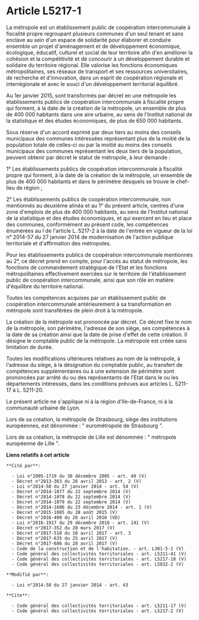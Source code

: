 # Article L5217-1

La métropole est un établissement public de coopération intercommunale à fiscalité propre regroupant plusieurs communes d'un
seul tenant et sans enclave au sein d'un espace de solidarité pour élaborer et conduire ensemble un projet d'aménagement et
de développement économique, écologique, éducatif, culturel et social de leur territoire afin d'en améliorer la cohésion et
la compétitivité et de concourir à un développement durable et solidaire du territoire régional. Elle valorise les fonctions
économiques métropolitaines, ses réseaux de transport et ses ressources universitaires, de recherche et d'innovation, dans un
esprit de coopération régionale et interrégionale et avec le souci d'un développement territorial équilibré. 

Au 1er janvier 2015, sont transformés par décret en une métropole les établissements publics de coopération intercommunale à
fiscalité propre qui forment, à la date de la création de la métropole, un ensemble de plus de 400 000 habitants dans une
aire urbaine, au sens de l'Institut national de la statistique et des études économiques, de plus de 650 000 habitants. 

Sous réserve d'un accord exprimé par deux tiers au moins des conseils municipaux des communes intéressées représentant plus
de la moitié de la population totale de celles-ci ou par la moitié au moins des conseils municipaux des communes représentant
les deux tiers de la population, peuvent obtenir par décret le statut de métropole, à leur demande : 

1° Les établissements publics de coopération intercommunale à fiscalité propre qui forment, à la date de la création de la
métropole, un ensemble de plus de 400 000 habitants et dans le périmètre desquels se trouve le chef-lieu de région ; 

2° Les établissements publics de coopération intercommunale, non mentionnés au deuxième alinéa et au 1° du présent article,
centres d'une zone d'emplois de plus de 400 000 habitants, au sens de l'Institut national de la statistique et des études
économiques, et qui exercent en lieu et place des communes, conformément au présent code, les compétences énumérées au I de
l'article L. 5217-2 à la date de l'entrée en vigueur de la loi n° 2014-57 du 27 janvier 2014 de modernisation de l'action
publique territoriale et d'affirmation des métropoles. 

Pour les établissements publics de coopération intercommunale mentionnés au 2°, ce décret prend en compte, pour l'accès au
statut de métropole, les fonctions de commandement stratégique de l'Etat et les fonctions métropolitaines effectivement
exercées sur le territoire de l'établissement public de coopération intercommunale, ainsi que son rôle en matière d'équilibre
du territoire national. 

Toutes les compétences acquises par un établissement public de coopération intercommunale antérieurement à sa transformation
en métropole sont transférées de plein droit à la métropole. 

La création de la métropole est prononcée par décret. Ce décret fixe le nom de la métropole, son périmètre, l'adresse de son
siège, ses compétences à la date de sa création ainsi que la date de prise d'effet de cette création. Il désigne le comptable
public de la métropole. La métropole est créée sans limitation de durée. 

Toutes les modifications ultérieures relatives au nom de la métropole, à l'adresse du siège, à la désignation du comptable
public, au transfert de compétences supplémentaires ou à une extension de périmètre sont prononcées par arrêté du ou des
représentants de l'Etat dans le ou les départements intéressés, dans les conditions prévues aux articles L. 5211-17 à L.
5211-20. 

Le présent article ne s'applique ni à la région d'Ile-de-France, ni à la communauté urbaine de Lyon. 

Lors de sa création, la métropole de Strasbourg, siège des institutions européennes, est dénommée : " eurométropole de
Strasbourg ". 

Lors de sa création, la métropole de Lille est dénommée : " métropole européenne de Lille ".

**Liens relatifs à cet article**

	**Cité par**:

	  - Loi n°2005-1719 du 30 décembre 2005 - art. 49 (V)
	  - Décret n°2013-363 du 26 avril 2013 - art. 2 (V)
	  - Loi n°2014-58 du 27 janvier 2014 - art. 54 (V)
	  - Décret n°2014-1077 du 22 septembre 2014 (V)
	  - Décret n°2014-1078 du 22 septembre 2014 (V)
	  - Décret n°2014-1079 du 22 septembre 2014 (V)
	  - Décret n°2014-1606 du 23 décembre 2014 - art. 1 (V)
	  - Décret n°2015-1085 du 28 août 2015 (V)
	  - Décret n°2016-490 du 20 avril 2016 (VD)
	  - Loi n°2016-1917 du 29 décembre 2016 - art. 141 (V)
	  - Décret n°2017-352 du 20 mars 2017 (V)
	  - Décret n°2017-518 du 10 avril 2017 - art. 3
	  - Décret n°2017-635 du 25 avril 2017 (V)
	  - Décret n°2017-686 du 28 avril 2017 (V)
	  - Code de la construction et de l'habitation. - art. L301-5-1 (V)
	  - Code général des collectivités territoriales - art. L5211-41 (V)
	  - Code général des collectivités territoriales - art. L5217-18 (V)
	  - Code général des collectivités territoriales - art. L5832-2 (V)

	**Modifié par**:

	  - Loi n°2014-58 du 27 janvier 2014 - art. 43

	**Cite**:

	  - Code général des collectivités territoriales - art. L5211-17 (V)
	  - Code général des collectivités territoriales - art. L5217-2 (V)

